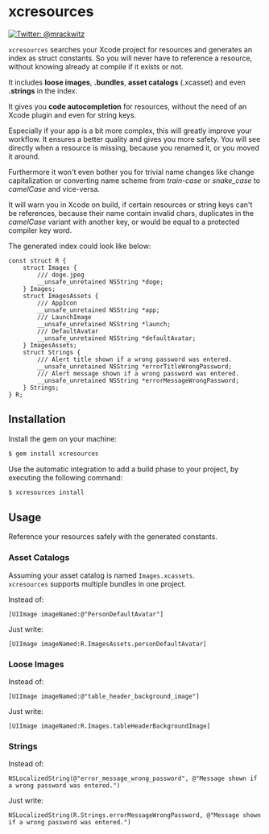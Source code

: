 # xcresources

[![Twitter: @mrackwitz](https://img.shields.io/badge/contact-@mrackwitz-blue.svg?style=flat)](https://twitter.com/mrackwitz)

`xcresources` searches your Xcode project for resources and generates an index
as struct constants. So you will never have to reference a resource, without
knowing already at compile if it exists or not.

It includes **loose images**, **.bundles**, **asset catalogs** (.xcasset)
and even **.strings** in the index.

It gives you **code autocompletion** for resources, without the need of an
Xcode plugin and even for string keys.

Especially if your app is a bit more complex, this will greatly improve your
workflow. It ensures a better quality and gives you more safety.
You will see directly when a resource is missing, because you renamed it,
or you moved it around.

Furthermore it won't even bother you for trivial name changes like change
capitalization or converting name scheme from *train-case* or *snake_case* to
*camelCase* and vice-versa.

It will warn you in Xcode on build, if certain resources or string keys can't be
references, because their name contain invalid chars, duplicates in the
*camelCase* variant with another key, or would be equal to a protected compiler
key word.

The generated index could look like below:

```objc
const struct R {
    struct Images {
        /// doge.jpeg
        __unsafe_unretained NSString *doge;
    } Images;
    struct ImagesAssets {
        /// AppIcon
        __unsafe_unretained NSString *app;
        /// LaunchImage
        __unsafe_unretained NSString *launch;
        /// DefaultAvatar
        __unsafe_unretained NSString *defaultAvatar;
    } ImagesAssets;
    struct Strings {
        /// Alert title shown if a wrong password was entered.
        __unsafe_unretained NSString *errorTitleWrongPassword;
        /// Alert message shown if a wrong password was entered.
        __unsafe_unretained NSString *errorMessageWrongPassword;
    } Strings;
} R;
```


## Installation

Install the gem on your machine:

```bash
$ gem install xcresources
```

Use the automatic integration to add a build phase to your project,
by executing the following command:

```bash
$ xcresources install
```


## Usage

Reference your resources safely with the generated constants.

### Asset Catalogs

Assuming your asset catalog is named `Images.xcassets`.  
`xcresources` supports multiple bundles in one project.

Instead of:

```objc
[UIImage imageNamed:@"PersonDefaultAvatar"]
```

Just write:

```objc
[UIImage imageNamed:R.ImagesAssets.personDefaultAvatar]
```


### Loose Images

Instead of:

```objc
[UIImage imageNamed:@"table_header_background_image"]
```

Just write:

```objc
[UIImage imageNamed:R.Images.tableHeaderBackgroundImage]
```


### Strings

Instead of:

```objc
NSLocalizedString(@"error_message_wrong_password", @"Message shown if a wrong password was entered.")
```

Just write:

```objc
NSLocalizedString(R.Strings.errorMessageWrongPassword, @"Message shown if a wrong password was entered.")
```
